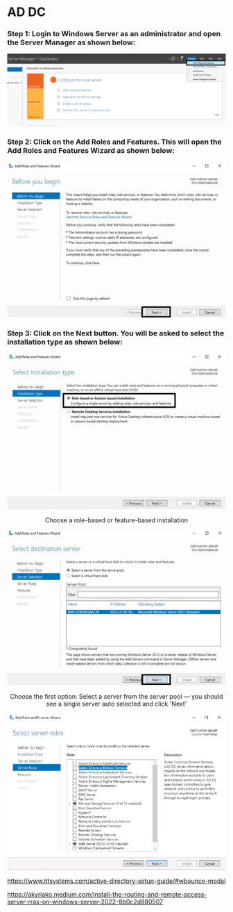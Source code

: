 # AD DC

### Step 1: Login to Windows Server as an administrator and open the Server Manager as shown below:

![img.png](img.png)

### Step 2: Click on the Add Roles and Features. This will open the Add Roles and Features Wizard as shown below:

![img_1.png](img_1.png)

### Step 3: Click on the Next button. You will be asked to select the installation type as shown below:

![img_2.png](img_2.png)
<p align="center">Choose a role-based or feature-based installation</p>

![img_3.png](img_3.png)
<p align="center">Choose the first option: Select a server from the server pool — you should see a single server auto selected and click 'Next'</p>

![img_4.png](img_4.png)



https://www.ittsystems.com/active-directory-setup-guide/#wbounce-modal

https://akyriako.medium.com/install-the-routing-and-remote-access-server-rras-on-windows-server-2022-8b0c2d880507

